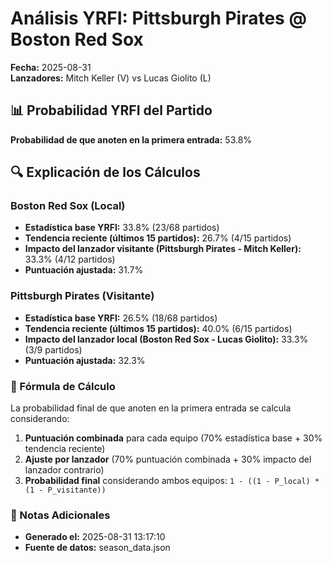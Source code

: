 # Análisis YRFI: Pittsburgh Pirates @ Boston Red Sox

**Fecha:** 2025-08-31  
**Lanzadores:** Mitch Keller (V) vs Lucas Giolito (L)

## 📊 Probabilidad YRFI del Partido

**Probabilidad de que anoten en la primera entrada:** 53.8%

## 🔍 Explicación de los Cálculos

### Boston Red Sox (Local)
- **Estadística base YRFI:** 33.8% (23/68 partidos)
- **Tendencia reciente (últimos 15 partidos):** 26.7% (4/15 partidos)
- **Impacto del lanzador visitante (Pittsburgh Pirates - Mitch Keller):** 33.3% (4/12 partidos)
- **Puntuación ajustada:** 31.7%

### Pittsburgh Pirates (Visitante)
- **Estadística base YRFI:** 26.5% (18/68 partidos)
- **Tendencia reciente (últimos 15 partidos):** 40.0% (6/15 partidos)
- **Impacto del lanzador local (Boston Red Sox - Lucas Giolito):** 33.3% (3/9 partidos)
- **Puntuación ajustada:** 32.3%

### 📝 Fórmula de Cálculo

La probabilidad final de que anoten en la primera entrada se calcula considerando:
1. **Puntuación combinada** para cada equipo (70% estadística base + 30% tendencia reciente)
2. **Ajuste por lanzador** (70% puntuación combinada + 30% impacto del lanzador contrario)
3. **Probabilidad final** considerando ambos equipos: `1 - ((1 - P_local) * (1 - P_visitante))`

### 📌 Notas Adicionales

- **Generado el:** 2025-08-31 13:17:10
- **Fuente de datos:** season_data.json
